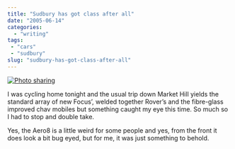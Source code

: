 ```yaml
---
title: "Sudbury has got class after all"
date: "2005-06-14"
categories:
  - "writing"
tags:
 - "cars"
 - "sudbury"
slug: "sudbury-has-got-class-after-all"
---
```


 [![Photo sharing](/images/19351255_94f7f0bf8a_m.jpg)](https://www.flickr.com/photos/funkylarma/19351255/ "Morgan Aero8")

I was cycling home tonight and the usual trip down Market Hill yields the standard array of new Focus’, welded together Rover’s and the fibre-glass improved chav mobiles but something caught my eye this time. So much so I had to stop and double take.

Yes, the Aero8 is a little weird for some people and yes, from the front it does look a bit bug eyed, but for me, it was just something to behold.
